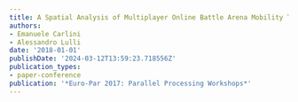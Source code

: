 ```yaml
---
title: A Spatial Analysis of Multiplayer Online Battle Arena Mobility Traces
authors:
- Emanuele Carlini
- Alessandro Lulli
date: '2018-01-01'
publishDate: '2024-03-12T13:59:23.718556Z'
publication_types:
- paper-conference
publication: '*Euro-Par 2017: Parallel Processing Workshops*'
---
```

